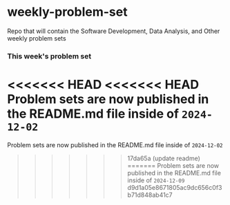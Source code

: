 # weekly-problem-set
Repo that will contain the Software Development, Data Analysis, and Other weekly problem sets

### This week's problem set
<<<<<<< HEAD
<<<<<<< HEAD
Problem sets are now published in the README.md file inside of `2024-12-02`
=======
Problem sets are now published in the README.md file inside of `2024-12-02`
>>>>>>> 17da65a (update readme)
=======
Problem sets are now published in the README.md file inside of `2024-12-09`
>>>>>>> d9d1a05e8671805ac9dc656c0f3b71d848ab41c7
